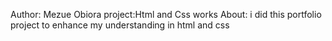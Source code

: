 Author: Mezue Obiora
project:Html and Css works
About: i did this portfolio project to enhance my understanding in html and css